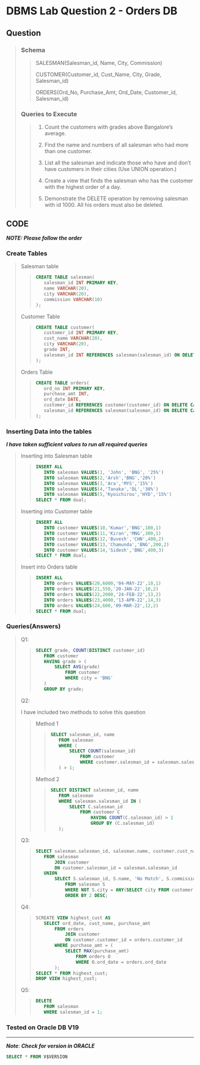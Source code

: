 # DBMS Lab Question 2 - Orders DB

## Question

> ### Schema
>
> > SALESMAN(Salesman_id, Name, City, Commission)
> >
> > CUSTOMER(Customer_id, Cust_Name, City, Grade, Salesman_id)
> >
> > ORDERS(Ord_No, Purchase_Amt, Ord_Date, Customer_id, Salesman_id)
>
> ### Queries to Execute
>
> > 1. Count the customers with grades above Bangalore’s average.
> >
> > 2. Find the name and numbers of all salesman who had more than one customer.
> >
> > 3. List all the salesman and indicate those who have and don’t have customers in their cities (Use UNION operation.)
> >
> > 4. Create a view that finds the salesman who has the customer with the highest order of a day.
> >
> > 5. Demonstrate the DELETE operation by removing salesman with id 1000. All his orders must also be deleted.

## CODE

**_NOTE: Please follow the order_**

### Create Tables

> Salesman table
>
> > ```sql
> > CREATE TABLE salesman(
> >    salesman_id INT PRIMARY KEY,
> >    name VARCHAR(20),
> >    city VARCHAR(20),
> >    commission VARCHAR(10)
> > );
> > ```
>
> Customer Table
>
> > ```sql
> > CREATE TABLE customer(
> >    customer_id INT PRIMARY KEY,
> >    cust_name VARCHAR(20),
> >    city VARCHAR(20),
> >    grade INT,
> >    salesman_id INT REFERENCES salesman(salesman_id) ON DELETE SET NULL
> > );
> > ```
>
> Orders Table
>
> > ```sql
> > CREATE TABLE orders(
> >    ord_no INT PRIMARY KEY,
> >    purchase_amt INT,
> >    ord_date DATE,
> >    customer_id REFERENCES customer(customer_id) ON DELETE CASCADE,
> >    salesman_id REFERENCES salesman(salesman_id) ON DELETE CASCADE
> > );
> > ```

### Inserting Data into the tables

**_I have taken sufficient values to run all required queries_**

> Inserting into Salesman table
>
> > ```sql
> > INSERT ALL
> >    INTO salesman VALUES(1, 'John', 'BNG', '25%')
> >    INTO salesman VALUES(2,'Arsh','BNG','20%')
> >    INTO salesman VALUES(3,'Ara','MYS','15%')
> >    INTO salesman VALUES(4,'Tanaka','DL','30%')
> >    INTO salesman VALUES(5,'Kyoichirou','HYD','15%')
> > SELECT * FROM dual;
> > ```
>
> Inserting into Customer table
>
> > ```sql
> > INSERT ALL
> >    INTO customer VALUES(10,'Kumar','BNG',100,1)
> >    INTO customer VALUES(11,'Kiran','MNG',300,1)
> >    INTO customer VALUES(12,'Buvesh','CHN',400,2)
> >    INTO customer VALUES(13,'Chamunda','BNG',200,2)
> >    INTO customer VALUES(14,'Sidesh','BNG',400,3)
> > SELECT * FROM dual;
> > ```
>
> Insert into Orders table
>
> > ```sql
> > INSERT ALL
> >    INTO orders VALUES(20,6000,'04-MAY-22',10,1)
> >    INTO orders VALUES(21,550,'20-JAN-22',10,2)
> >    INTO orders VALUES(22,2000,'24-FEB-22',13,2)
> >    INTO orders VALUES(23,4000,'13-APR-22',14,3)
> >    INTO orders VALUES(24,600,'09-MAR-22',12,2)
> > SELECT * FROM dual;
> > ```

### Queries(Answers)

> Q1:
>
> > ```sql
> > SELECT grade, COUNT(DISTINCT customer_id)
> >    FROM customer
> >    HAVING grade > (
> >        SELECT AVG(grade)
> >            FROM customer
> >            WHERE city = 'BNG'
> >    )
> >    GROUP BY grade;
> > ```
>
> Q2:
>
> I have included two methods to solve this question
>
> > Method 1
> >
> > > ```sql
> > > SELECT salesman_id, name
> > >    FROM salesman
> > >    WHERE (
> > >        SELECT COUNT(salesman_id)
> > >            FROM customer
> > >            WHERE customer.salesman_id = salesman.salesman_id
> > >    ) > 1;
> > > ```
> >
> > Method 2
> >
> > > ```sql
> > > SELECT DISTINCT salesman_id, name
> > >    FROM salesman
> > >    WHERE salesman.salesman_id IN (
> > >        SELECT C.salesman_id
> > >            FROM customer C
> > >                HAVING COUNT(C.salesman_id) > 1
> > >                GROUP BY (C.salesman_id)
> > >    );
> > > ```
>
> Q3:
>
>
> > ```sql
> > SELECT salesman.salesman_id, salesman.name, customer.cust_name, salesman.commission
> >    FROM salesman
> >        JOIN customer
> >        ON customer.salesman_id = salesman.salesman_id
> >    UNION
> >        SELECT S.salesman_id, S.name, 'No Match', S.commission
> >            FROM salesman S
> >            WHERE NOT S.city = ANY(SELECT city FROM customer)
> >            ORDER BY 2 DESC;
> > ```
>
> Q4:
>
> > ```sql
> > SCREATE VIEW highest_cust AS
> >    SELECT ord_date, cust_name, purchase_amt
> >        FROM orders
> >            JOIN customer
> >            ON customer.customer_id = orders.customer_id
> >        WHERE purchase_amt = (
> >            SELECT MAX(purchase_amt)
> >                FROM orders O
> >                WHERE O.ord_date = orders.ord_date
> >        );
> > SELECT * FROM highest_cust;
> > DROP VIEW highest_cust;
> > ```
>
> Q5:
>
> > ```sql
> > DELETE
> >    FROM salesman
> >    WHERE salesman_id = 1;
> > ```

### Tested on Oracle DB V19

---

**_Note_**:
**_Check for version in ORACLE_**

```sql
SELECT * FROM V$VERSION
```
